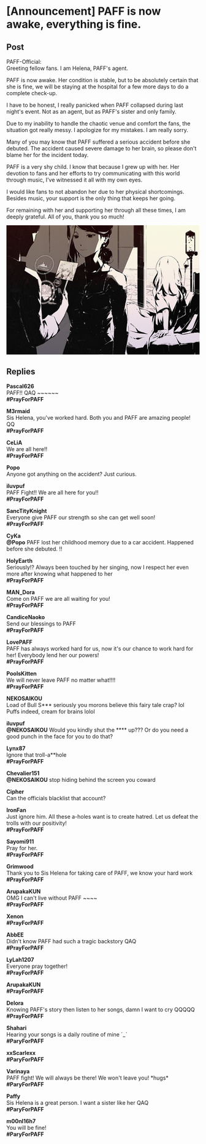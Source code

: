 # [Announcement] PAFF is now awake, everything is fine.
## Post
PAFF-Official:<br>
Greeting fellow fans. I am Helena, PAFF's agent. 

PAFF is now awake. Her condition is stable, but to be absolutely certain that she is fine, we will be staying at the hospital for a few more days to do a complete check-up.

I have to be honest, I really panicked when PAFF collapsed during last night's event. Not as an agent, but as PAFF's sister and only family. 

Due to my inability to handle the chaotic venue and comfort the fans, the situation got really messy. I apologize for my mistakes. I am really sorry. 

Many of you may know that PAFF suffered a serious accident before she debuted. The accident caused severe damage to her brain, so please don't blame her for the incident today. 

PAFF is a very shy child. I know that because I grew up with her. Her devotion to fans and her efforts to try communicating with this world through music, I've witnessed it all with my own eyes. 

I would like fans to not abandon her due to her physical shortcomings. Besides music, your support is the only thing that keeps her going.

For remaining with her and supporting her through all these times, I am deeply grateful. All of you, thank you so much! 

![p1401.png](./attachments/p1401.png)
## Replies
**Pascal626**<br>
PAFF!! QAQ ~~~~~~<br>
**\#PrayForPAFF**

**M3rmaid**<br>
Sis Helena, you've worked hard. Both you and PAFF are amazing people! QQ<br>
**\#PrayForPAFF**

**CeLiA**<br>
We are all here!!<br>
**\#PrayForPAFF**

**Popo**<br>
Anyone got anything on the accident? Just curious. 

**iluvpuf**<br>
PAFF Fight!! We are all here for you!!<br>
**\#PrayForPAFF**

**SancTityKnight**<br>
Everyone give PAFF our strength so she can get well soon!<br>
**\#PrayForPAFF**

**CyKa**<br>
**@Popo** PAFF lost her childhood memory due to a car accident. Happened before she debuted. !!

**HolyEarth**<br>
Seriously!? Always been touched by her singing, now I respect her even more after knowing what happened to her<br>
**\#PrayForPAFF**

**MAN_Dora**<br>
Come on PAFF we are all waiting for you!<br>
**\#PrayForPAFF**

**CandiceNaoko**<br>
Send our blessings to PAFF<br>
**\#PrayForPAFF**

**LovePAFF**<br>
PAFF has always worked hard for us, now it's our chance to work hard for her! Everybody lend her our powers!<br>
**\#PrayForPAFF**

**PoolsKitten**<br>
We will never leave PAFF no matter what!!!!<br>
**\#PrayForPAFF**

**NEKOSAIKOU**<br>
Load of Bull S\*\*\* seriously you morons believe this fairy tale crap? lol<br>
Puffs indeed, cream for brains lolol

**iluvpuf**<br>
**@NEKOSAIKOU** Would you kindly shut the \*\*\*\* up??? Or do you need a good punch in the face for you to do that?

**Lynx87**<br>
Ignore that troll-a\*\*hole<br>
**\#PrayForPAFF**

**Chevalier151**<br>
**@NEKOSAIKOU** stop hiding behind the screen you coward

**Cipher**<br>
Can the officials blacklist that account?

**IronFan**<br>
Just ignore him. All these a-holes want is to create hatred. Let us defeat the trolls with our positivity!<br>
**\#PrayForPAFF**

**Sayomi911**<br>
Pray for her.<br>
**\#PrayForPAFF**

**Grimwood**<br>
Thank you to Sis Helena for taking care of PAFF, we know your hard work<br>
**\#PrayForPAFF**

**ArupakaKUN**<br>
OMG I can't live without PAFF ~~~~<br>
**\#PrayForPAFF**

**Xenon**<br>
**\#PrayForPAFF**

**AbbEE**<br>
Didn't know PAFF had such a tragic backstory QAQ<br>
**\#PrayForPAFF**

**LyLah1207**<br>
Everyone pray together!<br>
**\#PrayForPAFF**

**ArupakaKUN**<br>
**\#PrayForPAFF**

**Delora**<br>
Knowing PAFF's story then listen to her songs, damn I want to cry QQQQQ<br>
**\#PrayForPAFF**

**Shahari**<br>
Hearing your songs is a daily routine of mine ˊ\_ˋ<br>
**\#ParyForPAFF**

**xxScarlexx**<br>
**\#ParyForPAFF**

**Varinaya**<br>
PAFF fight! We will always be there! We won't leave you! \*hugs\* <br>
**\#ParyForPAFF**

**Paffy**<br>
Sis Helena is a great person. I want a sister like her QAQ<br>
**\#ParyForPAFF**

**m00nl16h7**<br>
You will be fine!<br>
**\#ParyForPAFF**

